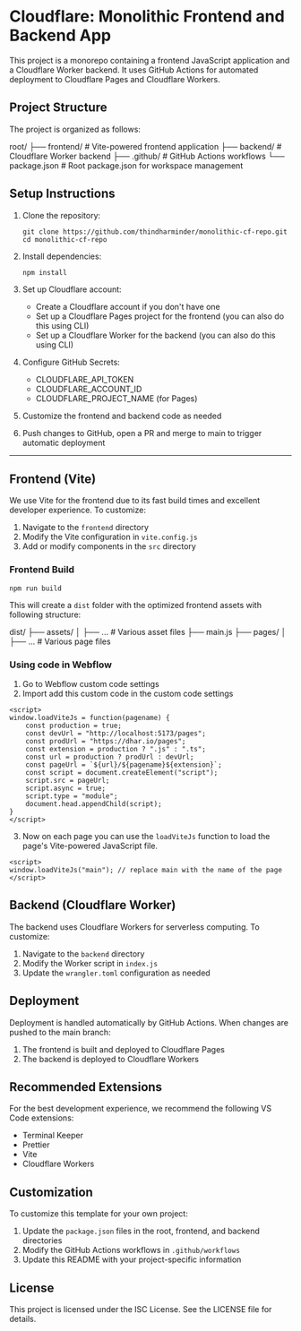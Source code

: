 # Cloudflare: Monolithic Frontend and Backend App

This project is a monorepo containing a frontend JavaScript application and a Cloudflare Worker backend. It uses GitHub Actions for automated deployment to Cloudflare Pages and Cloudflare Workers.

## Project Structure

The project is organized as follows:

root/
├── frontend/ # Vite-powered frontend application
├── backend/ # Cloudflare Worker backend
├── .github/ # GitHub Actions workflows
└── package.json # Root package.json for workspace management

## Setup Instructions

1. Clone the repository:

   ```
   git clone https://github.com/thindharminder/monolithic-cf-repo.git
   cd monolithic-cf-repo
   ```

2. Install dependencies:

   ```
   npm install
   ```

3. Set up Cloudflare account:

   - Create a Cloudflare account if you don't have one
   - Set up a Cloudflare Pages project for the frontend (you can also do this using CLI)
   - Set up a Cloudflare Worker for the backend (you can also do this using CLI)

4. Configure GitHub Secrets:

   - CLOUDFLARE_API_TOKEN
   - CLOUDFLARE_ACCOUNT_ID
   - CLOUDFLARE_PROJECT_NAME (for Pages)

5. Customize the frontend and backend code as needed

6. Push changes to GitHub, open a PR and merge to main to trigger automatic deployment

---

## Frontend (Vite)

We use Vite for the frontend due to its fast build times and excellent developer experience. To customize:

1. Navigate to the `frontend` directory
2. Modify the Vite configuration in `vite.config.js`
3. Add or modify components in the `src` directory

### Frontend Build

```
npm run build
```

This will create a `dist` folder with the optimized frontend assets with following structure:

dist/
├── assets/
│ ├── ... # Various asset files
├── main.js
├── pages/
│ ├── ... # Various page files

### Using code in Webflow

1. Go to Webflow custom code settings
2. Import add this custom code in the custom code settings

```
<script>
window.loadViteJs = function(pagename) {
    const production = true;
    const devUrl = "http://localhost:5173/pages";
    const prodUrl = "https://dhar.io/pages";
    const extension = production ? ".js" : ".ts";
    const url = production ? prodUrl : devUrl;
    const pageUrl = `${url}/${pagename}${extension}`;
    const script = document.createElement("script");
    script.src = pageUrl;
    script.async = true;
    script.type = "module";
    document.head.appendChild(script);
}
</script>
```

3. Now on each page you can use the `loadViteJs` function to load the page's Vite-powered JavaScript file.

```
<script>
window.loadViteJs("main"); // replace main with the name of the page
</script>
```

## Backend (Cloudflare Worker)

The backend uses Cloudflare Workers for serverless computing. To customize:

1. Navigate to the `backend` directory
2. Modify the Worker script in `index.js`
3. Update the `wrangler.toml` configuration as needed

## Deployment

Deployment is handled automatically by GitHub Actions. When changes are pushed to the main branch:

1. The frontend is built and deployed to Cloudflare Pages
2. The backend is deployed to Cloudflare Workers

## Recommended Extensions

For the best development experience, we recommend the following VS Code extensions:

- Terminal Keeper
- Prettier
- Vite
- Cloudflare Workers

## Customization

To customize this template for your own project:

1. Update the `package.json` files in the root, frontend, and backend directories
2. Modify the GitHub Actions workflows in `.github/workflows`
3. Update this README with your project-specific information

## License

This project is licensed under the ISC License. See the LICENSE file for details.
